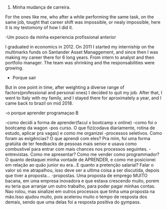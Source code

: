 1. Minha mudança de carreira.


For the ones like me, who after a while performing the same task, on the same job, tought that career shift was impossible, or nealy impossible, here it is my testomony of how I did it.

-Um pouco da minha experiencia profissional anterior

I graduated in economics in 2012. On 2011 I started my interniship on the multimarks funds on Santander Asset Managgement, and since then I was making my career there for 6 long years. From intern to analyst and then portfolio manager. The team was shrinking and the responsabilities were growing.

- Porque sair

But in one point in time, after weighting a diverse range of factors(professional and personal ones) I decided to quit my job.
After that, I went to Italy with my family, and I stayed there for aproximately a year, and I came back to brazil on mid 2018.


-o porque aprender programaçao
B

-como decidi a forma de aprender(facul x bootcamp x online)
-como foi o bootcamp da wagon
-pos curso. O que fiz(codava diariamente, rotina de estudo, aplicar pra vagas) e como me organizei
-processos seletivos. Como foram as exigências? O que aprendi com eles? Pra mim, foi uma forma gratúita de ter feedbacks de pessoas mais senior e usava como combustivel para entrar com mais chances nos processos seguintes.
-entrevistas. Como me apresentar? Como me vender como programmador? O quanto destaquei minha vontade de APRENDER, e como me posicionei em relação ao quão junior eu era...E quanto a pretenção salarial? Falar o valor só me atrapalhou, isso deve ser a ultima coisa a ser discutida, depois que tiver a proposta...
-propostas. Uma proposta de emprego MUITO bacana, em uma empresa inovadora e que estava crescendo muito, porem eu teria que arranjar um outro trabalho, para poder pagar minhas contas. Nao rolou, mas sinalizei em outros processos que tinha uma proposta na mão.Isso ajudou muito, pois acelerou muito o tempo de resposta dos demais, sendo que uma delas foi a resposta positiva do gympass.
